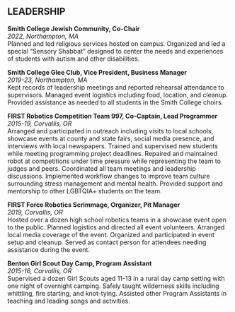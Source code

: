 ## LEADERSHIP
**Smith College Jewish Community, Co-Chair**\
*2022, Northampton, MA*\
Planned and led religious services hosted on campus. Organized and led a special “Sensory Shabbat” designed
to center the needs and experiences of students with autism and other disabilities.


**Smith College Glee Club, Vice President, Business Manager**\
*2019-23, Northampton, MA*\
Kept records of leadership meetings and reported rehearsal attendance to supervisors. Managed event logistics
including food, location, and cleanup. Provided assistance as needed to all students in the Smith College choirs.


**FIRST Robotics Competition Team 997, Co-Captain, Lead Programmer**\
*2015-19, Corvallis, OR*\
Arranged and participated in outreach including visits to local schools, showcase events at county and state
fairs, social media presence, and interviews with local newspapers. Trained and supervised new students while
meeting programming project deadlines. Repaired and maintained robot at competitions under time pressure
while representing the team to judges and peers. Coordinated all team meetings and leadership discussions.
Implemented workflow changes to improve team culture surrounding stress management and mental health.
Provided support and mentorship to other LGBTQIA+ students on the team.


**FIRST Force Robotics Scrimmage, Organizer, Pit Manager**\
*2019, Corvallis, OR*\
Hosted over a dozen high school robotics teams in a showcase event open to the public. Planned logistics and
directed all event volunteers. Arranged local media coverage of the event. Organized and participated in event
setup and cleanup. Served as contact person for attendees needing assistance during the event.


**Benton Girl Scout Day Camp, Program Assistant**\
*2015-16, Corvallis, OR*\
Supervised a dozen Girl Scouts aged 11-13 in a rural day camp setting with one night of overnight camping.
Safely taught wilderness skills including whittling, fire starting, and knot-tying. Assisted other Program
Assistants in teaching and leading songs and activities.
